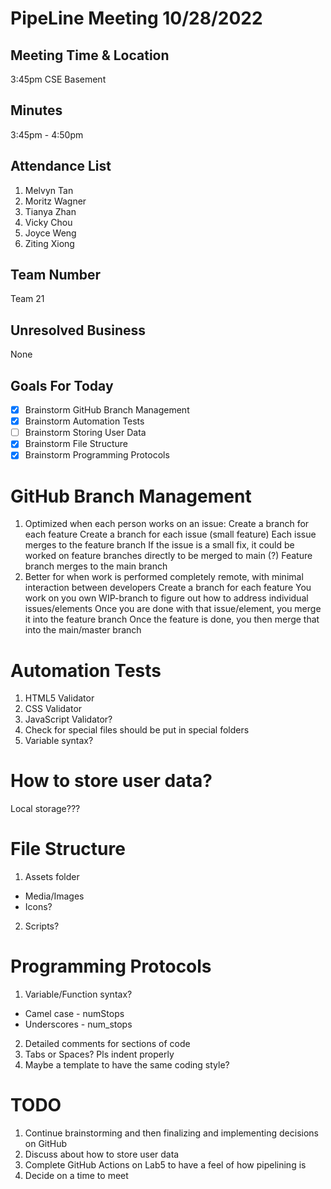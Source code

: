# PipeLine Meeting 10/28/2022

## Meeting Time & Location
3:45pm CSE Basement

## Minutes
3:45pm - 4:50pm

## Attendance List
1. Melvyn Tan
2. Moritz Wagner
3. Tianya Zhan
4. Vicky Chou
5. Joyce Weng
6. Ziting Xiong

## Team Number
Team 21

## Unresolved Business
None

## Goals For Today
- [x] Brainstorm GitHub Branch Management
- [x] Brainstorm Automation Tests
- [ ] Brainstorm Storing User Data
- [x] Brainstorm File Structure
- [x] Brainstorm Programming Protocols

# GitHub Branch Management 
1. Optimized when each person works on an issue:
Create a branch for each feature
Create a branch for each issue (small feature)
Each issue merges to the feature branch
If the issue is a small fix, it could be worked on feature branches directly to be merged to main (?)
Feature branch merges to the main branch
2. Better for when work is performed completely remote, with minimal interaction between developers
Create a branch for each feature
You work on you own WIP-branch to figure out how to address individual issues/elements
Once you are done with that issue/element, you merge it into the feature branch
Once the feature is done, you then merge that into the main/master branch

# Automation Tests
1. HTML5 Validator
2. CSS Validator
3. JavaScript Validator?
4. Check for special files should be put in special folders
5. Variable syntax?

# How to store user data?
Local storage???

# File Structure
1. Assets folder
- Media/Images
- Icons?
2. Scripts?


# Programming Protocols
1. Variable/Function syntax?
- Camel case - numStops
- Underscores - num_stops
2. Detailed comments for sections of code
3. Tabs or Spaces? Pls indent properly
4. Maybe a template to have the same coding style?

# TODO
1. Continue brainstorming and then finalizing and implementing decisions on GitHub
2. Discuss about how to store user data
3. Complete GitHub Actions on Lab5 to have a feel of how pipelining is
4. Decide on a time to meet
